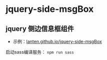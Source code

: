 # jquery-side-msgBox

## jquery 侧边信息框组件 

- 示例：[lanten.github.io/jquery-side-msgBox](https://lanten.github.io/jquery-side-msgBox)

启动sass编译服务： `npm run sass`